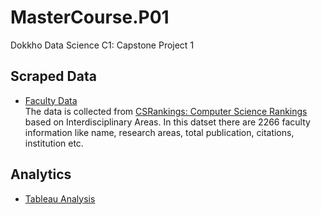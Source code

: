 # MasterCourse.P01
Dokkho Data Science C1: Capstone Project 1
## Scraped Data
* [Faculty Data](https://github.com/KsLimon/MasterCourse.P01/blob/master/McProject01/Faculty.csv)  
The data is collected from [CSRankings: Computer Science Rankings](https://csrankings.org/#/fromyear/2012/toyear/2022/index?graph&chi&robotics&bio&visualization&ecom&world) based on Interdisciplinary Areas. In this datset there are 2266 faculty information like name, research areas, total publication, citations, institution etc.
## Analytics
* [Tableau Analysis](https://public.tableau.com/app/profile/md.kamrus.samad/viz/Book1_16723265509720/Dashboard1)
